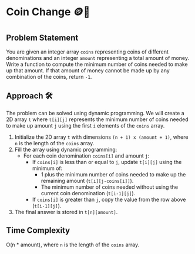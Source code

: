 # Coin Change 🪙🔁

## Problem Statement

You are given an integer array `coins` representing coins of different denominations and an integer `amount` representing a total amount of money. Write a function to compute the minimum number of coins needed to make up that amount. If that amount of money cannot be made up by any combination of the coins, return `-1`.

## Approach 🛠️

The problem can be solved using dynamic programming. We will create a 2D array `t` where `t[i][j]` represents the minimum number of coins needed to make up amount `j` using the first `i` elements of the `coins` array.

1. Initialize the 2D array `t` with dimensions `(n + 1) x (amount + 1)`, where `n` is the length of the `coins` array.
2. Fill the array using dynamic programming:
   - For each coin denomination `coins[i]` and amount `j`:
     - If `coins[i]` is less than or equal to `j`, update `t[i][j]` using the minimum of:
       - 1 plus the minimum number of coins needed to make up the remaining amount (`t[i][j-coins[i]]`).
       - The minimum number of coins needed without using the current coin denomination (`t[i-1][j]`).
     - If `coins[i]` is greater than `j`, copy the value from the row above (`t[i-1][j]`).
3. The final answer is stored in `t[n][amount]`.

## Time Complexity

O(n * amount), where `n` is the length of the `coins` array.
